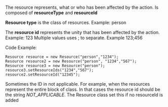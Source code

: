 The resource represents, what or who has been affected by the action. Is composed of **resourceType** and **resourceId**

**Resource type** is the class of resources. Example: person

The **resource id** represents the unity that has been affected by the action. Example: 123 Multiple values uses ; to separate. Example 123;456  

Code Example:

    Resource resource = new Resource("person","1234");
    Resource resource2 = new Resource("person", "1234","567");
    Resource resource3 = new Resource("person");
    resource3.setResourceIds("1234","567");
    resource2.setResourceId("12345");
    
Sometimes the ID in not applicable. For example, when the  resources represent the entire block of class. In that cases
the resource id should be the string *NOT_APPLICABLE*. The Resource class set this if no resourceId is added